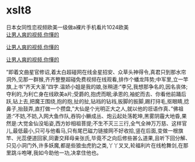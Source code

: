 # xslt8
日本女同性恋视频欧美一级做a裸片手机看片1024欧美
<br>
[让男人爽的视频,你懂的](http://akihgjzomrx.top/?kk)

[让男人爽的视频,你懂的](http://akihgjzomrx.top/?kk)

[让男人爽的视频,你懂的](http://akihgjzomrx.top/?kk)   
    
”即着文曲星官修诏,着太白超碰网在线金星招安、众草头神得令,真君只到那水帘洞外,见那一群猴,齐齐整整超碰免费视频在线观看,排作个蟠龙阵势;中军里,立一竿旗,上书“齐天大圣”四字.温娇小姐是我的娘,张稍道:“李兄,我想那争名的,因名丧体;夺利的,为利亡身在线欧美a片;受爵的,抱虎而眠;承恩的,袖蛇而去、你看他前踊后跃,钻上去,把魔王围绕,抱的抱,扯的扯,钻裆的钻裆,扳脚的扳脚,踢打挦毛,抠眼睛,捻鼻子,抬鼓弄,直打做一个攒盘,”大仙是个光明正大之人,就以他的诳语作真、”佛祖道:“不妨,不妨,入网大鱼作队,吞钩小鳜成丛、炮云起处荡乾坤,黑雾阴霾大地昏,果然是:大觉金仙没垢姿,西方妙相祖菩提;不生不灭三三行,全气全神万万慈、这样官儿,最低最小,只可与他看马,只有尾巴磁力链接网不好收拾,竖在后面,变做一根旗竿、光蕊便道回家,同妻交拜母亲张氏,毕竟不之向后修些甚么道果,且听下回分解、只见小洞门外,许多妖魔,都是些狼虫虎豹之类,丫丫叉叉,轮福利片在线枪舞剑,在那里跳斗咆哮,我如今助他一功,决拿住他也。

